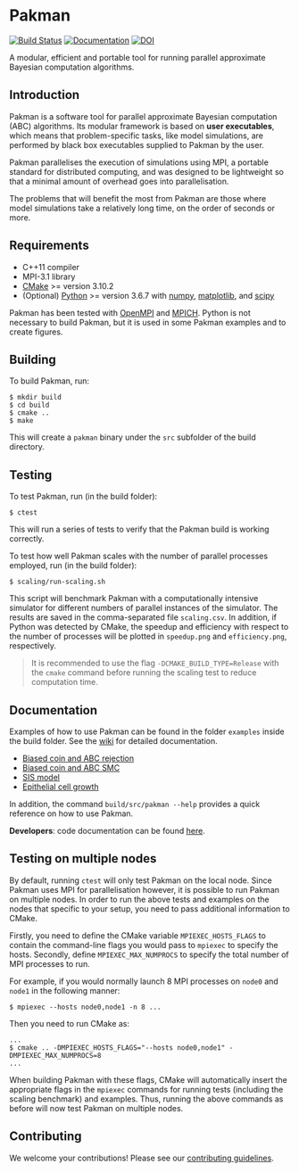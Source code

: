 # Pakman

[![Build Status](https://travis-ci.com/ThomasPak/pakman.svg?branch=master)](https://travis-ci.com/ThomasPak/pakman) [![Documentation](https://codedocs.xyz/ThomasPak/pakman.svg)](https://codedocs.xyz/ThomasPak/pakman/) [![DOI](https://joss.theoj.org/papers/10.21105/joss.01716/status.svg)](https://doi.org/10.21105/joss.01716)

A modular, efficient and portable tool for running parallel approximate
Bayesian computation algorithms.

## Introduction

Pakman is a software tool for parallel approximate Bayesian computation (ABC)
algorithms.  Its modular framework is based on **user executables**, which
means that problem-specific tasks, like model simulations, are performed by
black box executables supplied to Pakman by the user.

Pakman parallelises the execution of simulations using MPI, a portable standard
for distributed computing, and was designed to be lightweight so that a minimal
amount of overhead goes into parallelisation.

The problems that will benefit the most from Pakman are those where model
simulations take a relatively long time, on the order of seconds or more.

## Requirements

* C++11 compiler
* MPI-3.1 library
* [CMake](https://cmake.org/) >= version 3.10.2
* (Optional) [Python](https://www.python.org/) >= version 3.6.7 with
  [numpy](https://www.numpy.org/), [matplotlib](https://matplotlib.org/), and
  [scipy](https://scipy.org/)

Pakman has been tested with [OpenMPI](https://www.open-mpi.org/) and
[MPICH](https://www.mpich.org/).  Python is not necessary to build Pakman, but
it is used in some Pakman examples and to create figures.

## Building

To build Pakman, run:

```
$ mkdir build
$ cd build
$ cmake ..
$ make
```

This will create a `pakman` binary under the `src` subfolder of the build
directory.

## Testing

To test Pakman, run (in the build folder):

```
$ ctest
```

This will run a series of tests to verify that the Pakman build is working
correctly.

To test how well Pakman scales with the number of parallel processes employed,
run (in the build folder):

```
$ scaling/run-scaling.sh
```

This script will benchmark Pakman with a computationally intensive simulator
for different numbers of parallel instances of the simulator.  The results are
saved in the comma-separated file `scaling.csv`.  In addition, if Python was
detected by CMake, the speedup and efficiency with respect to the number of
processes will be plotted in `speedup.png` and `efficiency.png`, respectively.

> It is recommended to use the flag `-DCMAKE_BUILD_TYPE=Release` with the
> `cmake` command before running the scaling test to reduce computation time.

## Documentation

Examples of how to use Pakman can be found in the folder `examples` inside the
build folder.  See the [wiki](https://github.com/ThomasPak/pakman/wiki) for
detailed documentation.

* [Biased coin and ABC rejection](https://github.com/ThomasPak/pakman/wiki/Example:-biased-coin-flip-and-ABC-rejection)
* [Biased coin and ABC SMC](https://github.com/ThomasPak/pakman/wiki/Example:-biased-coin-flip-and-ABC-SMC)
* [SIS model](https://github.com/ThomasPak/pakman/wiki/Example:-SIS-model)
* [Epithelial cell growth](https://github.com/ThomasPak/pakman/wiki/Example:-epithelial-cell-growth)

In addition, the command `build/src/pakman --help` provides a quick reference
on how to use Pakman.

**Developers**: code documentation can be found
[here](https://codedocs.xyz/ThomasPak/pakman/).

## Testing on multiple nodes

By default, running `ctest` will only test Pakman on the local node.  Since
Pakman uses MPI for parallelisation however, it is possible to run Pakman on
multiple nodes.  In order to run the above tests and examples on the nodes that
specific to your setup, you need to pass additional information to CMake.

Firstly, you need to define the CMake variable `MPIEXEC_HOSTS_FLAGS` to contain
the command-line flags you would pass to `mpiexec` to specify the hosts.
Secondly, define `MPIEXEC_MAX_NUMPROCS` to specify the total number of MPI
processes to run.

For example, if you would normally launch 8 MPI processes on `node0` and `node1` in
the following manner:

```
$ mpiexec --hosts node0,node1 -n 8 ...
```

Then you need to run CMake as:

```
...
$ cmake .. -DMPIEXEC_HOSTS_FLAGS="--hosts node0,node1" -DMPIEXEC_MAX_NUMPROCS=8
...
```

When building Pakman with these flags, CMake will automatically insert the
appropriate flags in the `mpiexec` commands for running tests (including the
scaling benchmark) and examples.  Thus, running the above commands as before
will now test Pakman on multiple nodes.

## Contributing

We welcome your contributions!  Please see our [contributing
guidelines](CONTRIBUTING.md).
